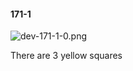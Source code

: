 #### 171-1
![dev-171-1-0.png](https://github.com/lil-lab/nlvr/raw/master/nlvr/dev/images/5/dev-171-1-0.png "dev-171-1-0.png")

There are 3 yellow squares
